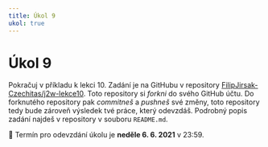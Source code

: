 ```yaml
---
title: Úkol 9
ukol: true
---
```


# Úkol 9

Pokračuj v příkladu k lekci 10. Zadání je na GitHubu v repository [FilipJirsak-Czechitas/j2w-lekce10](https://github.com/FilipJirsak-Czechitas/j2w-lekce10). Toto repository si
_forkni_ do svého GitHub účtu. Do forknutého repository pak _commitneš_ a _pushneš_ své změny, toto repository tedy bude zároveň výsledek tvé práce, který
odevzdáš. Podrobný popis zadání najdeš v repository v souboru `README.md`.

📆 Termín pro odevzdání úkolu je **neděle 6. 6. 2021** v 23:59.
